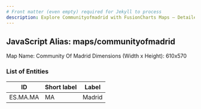```yaml
---
# Front matter (even empty) required for Jekyll to process
description: Explore Communityofmadrid with FusionCharts Maps – Detailed features for seamless integration. Try now & enhance your data visualization today! 
---
```


## JavaScript Alias: maps/communityofmadrid

Map Name: Community Of Madrid
Dimensions (Width x Height): 610x570





### List of Entities

ID | Short label | Label
---|---|---|
ES.MA.MA | MA | Madrid